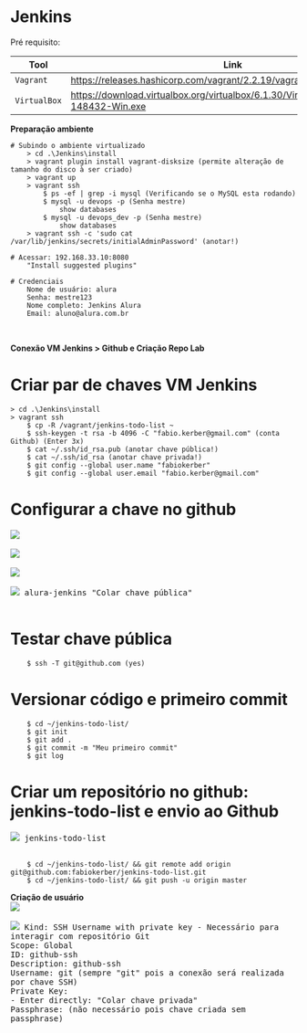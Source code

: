 # Jenkins

Pré requisito:

|Tool    |Link|
|-------------|-----------|
|`Vagrant`| https://releases.hashicorp.com/vagrant/2.2.19/vagrant_2.2.19_x86_64.msi
|`VirtualBox`| https://download.virtualbox.org/virtualbox/6.1.30/VirtualBox-6.1.30-148432-Win.exe


**Preparação ambiente**<br>
```
# Subindo o ambiente virtualizado
    > cd .\Jenkins\install
    > vagrant plugin install vagrant-disksize (permite alteração de tamanho do disco à ser criado)
    > vagrant up
    > vagrant ssh
        $ ps -ef | grep -i mysql (Verificando se o MySQL esta rodando)
        $ mysql -u devops -p (Senha mestre) 
            show databases
        $ mysql -u devops_dev -p (Senha mestre) 
            show databases
    > vagrant ssh -c 'sudo cat /var/lib/jenkins/secrets/initialAdminPassword' (anotar!)

# Acessar: 192.168.33.10:8080
    "Install suggested plugins"

# Credenciais
    Nome de usuário: alura
    Senha: mestre123
    Nome completo: Jenkins Alura
    Email: aluno@alura.com.br
```
<br />

**Conexão VM Jenkins > Github e Criação Repo Lab**<br>

# Criar par de chaves VM Jenkins
    > cd .\Jenkins\install
    > vagrant ssh
        $ cp -R /vagrant/jenkins-todo-list ~
        $ ssh-keygen -t rsa -b 4096 -C "fabio.kerber@gmail.com" (conta Github) (Enter 3x)
        $ cat ~/.ssh/id_rsa.pub (anotar chave pública!)
        $ cat ~/.ssh/id_rsa (anotar chave privada!)
        $ git config --global user.name "fabiokerber"
        $ git config --global user.email "fabio.kerber@gmail.com"

# Configurar a chave no github
<kbd>
    <img src="https://github.com/fabiokerber/Jenkins/blob/main/img/020220220913.jpg">
</kbd>
<br />
<br />
<kbd>
    <img src="https://github.com/fabiokerber/Jenkins/blob/main/img/020220220914.jpg">
</kbd>
<br />
<br />
<kbd>
    <img src="https://github.com/fabiokerber/Jenkins/blob/main/img/020220220916.jpg">
</kbd>
<br />
<br />
<kbd>
    <img src="https://github.com/fabiokerber/Jenkins/blob/main/img/020220220920.jpg">
    alura-jenkins
    "Colar chave pública"
</kbd>
<br />
<br />

# Testar chave pública
        $ ssh -T git@github.com (yes)

# Versionar código e primeiro commit
        $ cd ~/jenkins-todo-list/
        $ git init
        $ git add .
        $ git commit -m "Meu primeiro commit"
        $ git log

# Criar um repositório no github: jenkins-todo-list e envio ao Github
<kbd>
    <img src="https://github.com/fabiokerber/Jenkins/blob/main/img/020220220929.jpg">
    jenkins-todo-list
</kbd>
<br />
<br />

        $ cd ~/jenkins-todo-list/ && git remote add origin git@github.com:fabiokerber/jenkins-todo-list.git
        $ cd ~/jenkins-todo-list/ && git push -u origin master

**Criação de usuário**<br>
<kbd>
    <img src="https://github.com/fabiokerber/Jenkins/blob/main/img/020220220841.jpg">
</kbd>
<br />
<br />
<kbd>
    <img src="https://github.com/fabiokerber/Jenkins/blob/main/img/020220220945.jpg">
    Kind: SSH Username with private key - Necessário para interagir com repositório Git<br>
    Scope: Global<br>
    ID: github-ssh<br>
    Description: github-ssh<br>
    Username: git (sempre "git" pois a conexão será realizada por chave SSH)<br>
    Private Key:<br>
    - Enter directly: "Colar chave privada" <br>
    Passphrase: (não necessário pois chave criada sem passphrase)
</kbd>
<br />
<br />
